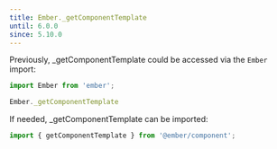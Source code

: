```yaml
---
title: Ember._getComponentTemplate
until: 6.0.0
since: 5.10.0
---
```



Previously, _getComponentTemplate could be accessed via the `Ember` import:
```js
import Ember from 'ember';

Ember._getComponentTemplate
```

 If needed, _getComponentTemplate can be imported:
```js
import { getComponentTemplate } from '@ember/component';
```
